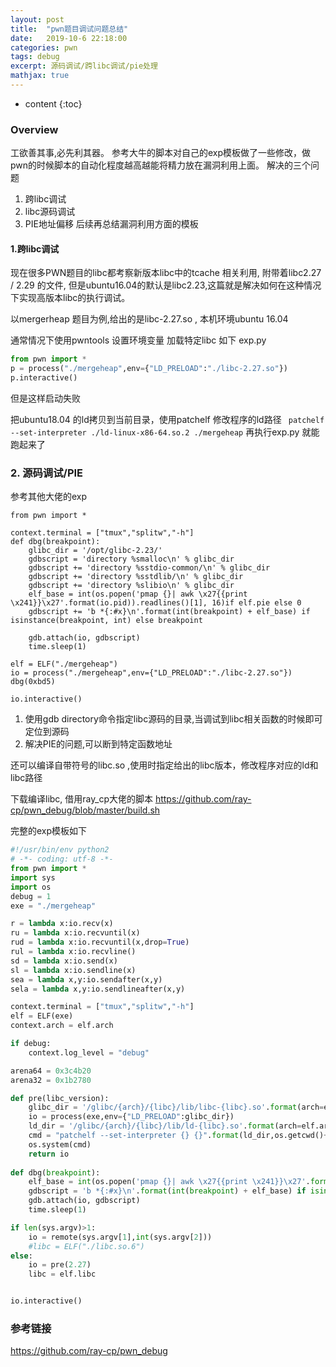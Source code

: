 ```yaml
---
layout: post
title:  "pwn题目调试问题总结"
date:   2019-10-6 22:18:00
categories: pwn
tags: debug
excerpt: 源码调试/跨libc调试/pie处理
mathjax: true
---
```


* content
{:toc}

### Overview

工欲善其事,必先利其器。
参考大牛的脚本对自己的exp模板做了一些修改，做pwn的时候脚本的自动化程度越高越能将精力放在漏洞利用上面。
解决的三个问题
1. 跨libc调试
2. libc源码调试
3. PIE地址偏移
后续再总结漏洞利用方面的模板

#### 1.跨libc调试

现在很多PWN题目的libc都考察新版本libc中的tcache 相关利用, 附带着libc2.27 / 2.29 的文件, 但是ubuntu16.04的默认是libc2.23,这篇就是解决如何在这种情况下实现高版本libc的执行调试。

以mergerheap 题目为例,给出的是libc-2.27.so , 本机环境ubuntu 16.04 

通常情况下使用pwntools 设置环境变量 加载特定libc 如下
exp.py

```python
from pwn import *
p = process("./mergeheap",env={"LD_PRELOAD":"./libc-2.27.so"})
p.interactive()
```
但是这样启动失败

把ubuntu18.04 的ld拷贝到当前目录，使用patchelf 修改程序的ld路径
` patchelf --set-interpreter ./ld-linux-x86-64.so.2 ./mergeheap`
再执行exp.py 就能跑起来了

### 2. 源码调试/PIE
参考其他大佬的exp

```
from pwn import *

context.terminal = ["tmux","splitw","-h"]
def dbg(breakpoint):
    glibc_dir = '/opt/glibc-2.23/'
    gdbscript = 'directory %smalloc\n' % glibc_dir
    gdbscript += 'directory %sstdio-common/\n' % glibc_dir
    gdbscript += 'directory %sstdlib/\n' % glibc_dir
    gdbscript += 'directory %slibio\n' % glibc_dir
    elf_base = int(os.popen('pmap {}| awk \x27{{print \x241}}\x27'.format(io.pid)).readlines()[1], 16)if elf.pie else 0 
    gdbscript += 'b *{:#x}\n'.format(int(breakpoint) + elf_base) if isinstance(breakpoint, int) else breakpoint

    gdb.attach(io, gdbscript)
    time.sleep(1)

elf = ELF("./mergeheap")
io = process("./mergeheap",env={"LD_PRELOAD":"./libc-2.27.so"})
dbg(0xbd5)

io.interactive()
```

1. 使用gdb directory命令指定libc源码的目录,当调试到libc相关函数的时候即可定位到源码
2. 解决PIE的问题,可以断到特定函数地址


还可以编译自带符号的libc.so ,使用时指定给出的libc版本，修改程序对应的ld和libc路径

下载编译libc, 借用ray_cp大佬的脚本
https://github.com/ray-cp/pwn_debug/blob/master/build.sh

完整的exp模板如下

```python
#!/usr/bin/env python2
# -*- coding: utf-8 -*-
from pwn import *
import sys
import os
debug = 1
exe = "./mergeheap"

r = lambda x:io.recv(x)
ru = lambda x:io.recvuntil(x)
rud = lambda x:io.recvuntil(x,drop=True)
rul = lambda x:io.recvline()
sd = lambda x:io.send(x)
sl = lambda x:io.sendline(x)
sea = lambda x,y:io.sendafter(x,y)
sela = lambda x,y:io.sendlineafter(x,y)

context.terminal = ["tmux","splitw","-h"]
elf = ELF(exe)
context.arch = elf.arch

if debug:
    context.log_level = "debug"

arena64 = 0x3c4b20
arena32 = 0x1b2780

def pre(libc_version):
    glibc_dir = '/glibc/{arch}/{libc}/lib/libc-{libc}.so'.format(arch=elf.arch,libc=str(libc_version))
    io = process(exe,env={"LD_PRELOAD":glibc_dir})
    ld_dir = '/glibc/{arch}/{libc}/lib/ld-{libc}.so'.format(arch=elf.arch,libc=str(libc_version))
    cmd = "patchelf --set-interpreter {} {}".format(ld_dir,os.getcwd()+"/"+exe)
    os.system(cmd)
    return io
 
def dbg(breakpoint):
    elf_base = int(os.popen('pmap {}| awk \x27{{print \x241}}\x27'.format(io.pid)).readlines()[1], 16)if elf.pie else 0 
    gdbscript = 'b *{:#x}\n'.format(int(breakpoint) + elf_base) if isinstance(breakpoint, int) else breakpoint
    gdb.attach(io, gdbscript)
    time.sleep(1)

if len(sys.argv)>1:
    io = remote(sys.argv[1],int(sys.argv[2]))
    #libc = ELF("./libc.so.6")
else:
    io = pre(2.27)
    libc = elf.libc


io.interactive()
```


### 参考链接

https://github.com/ray-cp/pwn_debug
